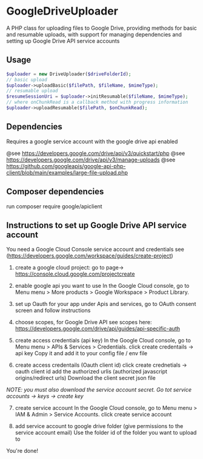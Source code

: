 # GoogleDriveUploader

A PHP class for uploading files to Google Drive, providing methods for basic and resumable uploads, with support for managing dependencies and setting up Google Drive API service accounts

## Usage

```php
$uploader = new DriveUploader($driveFolderId);
// basic upload
$uploader->uploadBasic($filePath, $fileName, $mimeType);
// resumable upload
$resumeSessionUri = $uploader->initResumable($fileName, $mimeType);
// where onChunkRead is a callback method with progress information
$uploader->uploadResumable($filePath, $onChunkRead);
```

## Dependencies

Requires a google service account with the google drive api enabled

@see <https://developers.google.com/drive/api/v3/quickstart/php>
@see <https://developers.google.com/drive/api/v3/manage-uploads>
@see <https://github.com/googleapis/google-api-php-client/blob/main/examples/large-file-upload.php>

## Composer dependencies

run composer require google/apiclient

## Instructions to set up Google Drive API service account

You need a Google Cloud Console service account and credentials see (<https://developers.google.com/workspace/guides/create-project>)

1. create a google cloud project:
   go to page-> <https://console.cloud.google.com/projectcreate>

2. enable google api you want to use
   In the Google Cloud console, go to Menu menu > More products > Google Workspace > Product Library.

3. set up Oauth for your app
   under Apis and services, go to OAuth consent screen and follow instructions

4. choose scopes, for Google Drive API see scopes here: <https://developers.google.com/drive/api/guides/api-specific-auth>

5. create access credentials (api key)
   In the Google Cloud console, go to Menu menu > APIs & Services > Credentials.
   click create credentails -> api key
   Copy it and add it to your config file / env file

6. create access credentails (Oauth client id)
   click create crednetials -> oauth client id
   add the authorized urlis (authorized javascript origins/redirect urls)
   Download the client secret json file

_NOTE: you must also download the service account secret. Go tot service accounts -> keys -> create key_

7. create service account
   In the Google Cloud console, go to Menu menu > IAM & Admin > Service Accounts.
   click create service account

8. add service account to google drive folder (give permissions to the service account email)
   Use the folder id of the folder you want to upload to

You're done!
